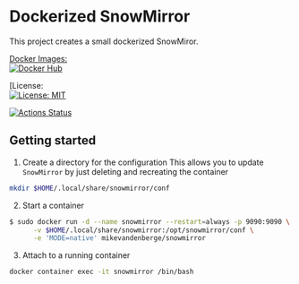 # Dockerized SnowMirror

This project creates a small dockerized SnowMiror.

[Docker Images:  
    ![Docker Hub](https://shields.io/docker/pulls/mikevandenberge/snowmirror)](https://hub.docker.com/u/mikevandenberge/)
    
[License:  
    [![License: MIT](https://img.shields.io/badge/License-MIT-blue.svg)](https://github.com/mikevdberge/snowmirror-docker/blob/master/LICENSE)
    
[![Actions Status](https://github.com/mikevdberge/snowmirror-docker/workflows/Release%20production%20version/badge.svg)](https://github.com/mikevdberge/snowmirror-docker/actions)    

## Getting started

1. Create a directory for the configuration
This allows you to update `SnowMirror` by just deleting and recreating the container

```bash
mkdir $HOME/.local/share/snowmirror/conf
```


2. Start a container

```bash
$ sudo docker run -d --name snowmirror --restart=always -p 9090:9090 \
      -v $HOME/.local/share/snowmirror:/opt/snowmirror/conf \
      -e 'MODE=native' mikevandenberge/snowmirror
```

3. Attach to a running container
```bash
docker container exec -it snowmirror /bin/bash
```
